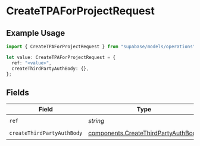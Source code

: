# CreateTPAForProjectRequest

## Example Usage

```typescript
import { CreateTPAForProjectRequest } from "supabase/models/operations";

let value: CreateTPAForProjectRequest = {
  ref: "<value>",
  createThirdPartyAuthBody: {},
};
```

## Fields

| Field                                                                                      | Type                                                                                       | Required                                                                                   | Description                                                                                |
| ------------------------------------------------------------------------------------------ | ------------------------------------------------------------------------------------------ | ------------------------------------------------------------------------------------------ | ------------------------------------------------------------------------------------------ |
| `ref`                                                                                      | *string*                                                                                   | :heavy_check_mark:                                                                         | Project ref                                                                                |
| `createThirdPartyAuthBody`                                                                 | [components.CreateThirdPartyAuthBody](../../models/components/createthirdpartyauthbody.md) | :heavy_check_mark:                                                                         | N/A                                                                                        |